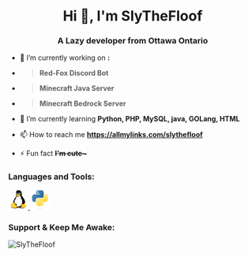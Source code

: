 <h1 align="center">Hi 👋, I'm SlyTheFloof</h1>
<h3 align="center">A Lazy developer from Ottawa Ontario</h3>

- 🔭 I’m currently working on **:**

- > **Red-Fox Discord Bot**

- > **Minecraft Java Server**

- > **Minecraft Bedrock Server**

- 🌱 I’m currently learning **Python, PHP, MySQL, java, GOLang, HTML**

- 📫 How to reach me **https://allmylinks.com/slythefloof**

- ⚡ Fun fact ~~**I'm cute~**~~


<h3 align="left">Languages and Tools:</h3>
<a href="https://www.linux.org/" target="_blank"> <img src="https://raw.githubusercontent.com/devicons/devicon/master/icons/linux/linux-original.svg" alt="linux" width="40" height="40"/> </a> </a> <a href="https://www.python.org" target="_blank"> <img src="https://raw.githubusercontent.com/devicons/devicon/master/icons/python/python-original.svg" alt="python" width="40" height="40"/> </a> </p>

<h3 align="left">Support & Keep Me Awake:</h3>
<p><a href="https://www.buymeacoffee.com/SlyTheFloof"> <img align="left" src="https://cdn.buymeacoffee.com/buttons/v2/default-yellow.png" height="50" width="210" alt="SlyTheFloof" /></a></p><br><br>
